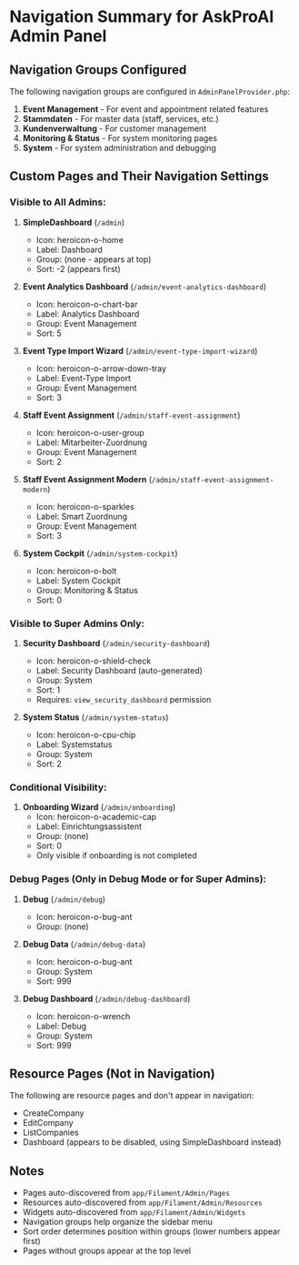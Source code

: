# Navigation Summary for AskProAI Admin Panel

## Navigation Groups Configured

The following navigation groups are configured in `AdminPanelProvider.php`:
1. **Event Management** - For event and appointment related features
2. **Stammdaten** - For master data (staff, services, etc.)
3. **Kundenverwaltung** - For customer management
4. **Monitoring & Status** - For system monitoring pages
5. **System** - For system administration and debugging

## Custom Pages and Their Navigation Settings

### Visible to All Admins:

1. **SimpleDashboard** (`/admin`)
   - Icon: heroicon-o-home
   - Label: Dashboard
   - Group: (none - appears at top)
   - Sort: -2 (appears first)

2. **Event Analytics Dashboard** (`/admin/event-analytics-dashboard`)
   - Icon: heroicon-o-chart-bar
   - Label: Analytics Dashboard
   - Group: Event Management
   - Sort: 5

3. **Event Type Import Wizard** (`/admin/event-type-import-wizard`)
   - Icon: heroicon-o-arrow-down-tray
   - Label: Event-Type Import
   - Group: Event Management
   - Sort: 3

4. **Staff Event Assignment** (`/admin/staff-event-assignment`)
   - Icon: heroicon-o-user-group
   - Label: Mitarbeiter-Zuordnung
   - Group: Event Management
   - Sort: 2

5. **Staff Event Assignment Modern** (`/admin/staff-event-assignment-modern`)
   - Icon: heroicon-o-sparkles
   - Label: Smart Zuordnung
   - Group: Event Management
   - Sort: 3

6. **System Cockpit** (`/admin/system-cockpit`)
   - Icon: heroicon-o-bolt
   - Label: System Cockpit
   - Group: Monitoring & Status
   - Sort: 0

### Visible to Super Admins Only:

1. **Security Dashboard** (`/admin/security-dashboard`)
   - Icon: heroicon-o-shield-check
   - Label: Security Dashboard (auto-generated)
   - Group: System
   - Sort: 1
   - Requires: `view_security_dashboard` permission

2. **System Status** (`/admin/system-status`)
   - Icon: heroicon-o-cpu-chip
   - Label: Systemstatus
   - Group: System
   - Sort: 2

### Conditional Visibility:

1. **Onboarding Wizard** (`/admin/onboarding`)
   - Icon: heroicon-o-academic-cap
   - Label: Einrichtungsassistent
   - Group: (none)
   - Sort: 0
   - Only visible if onboarding is not completed

### Debug Pages (Only in Debug Mode or for Super Admins):

1. **Debug** (`/admin/debug`)
   - Icon: heroicon-o-bug-ant
   - Group: (none)

2. **Debug Data** (`/admin/debug-data`)
   - Icon: heroicon-o-bug-ant
   - Group: System
   - Sort: 999

3. **Debug Dashboard** (`/admin/debug-dashboard`)
   - Icon: heroicon-o-wrench
   - Label: Debug
   - Group: System
   - Sort: 999

## Resource Pages (Not in Navigation)

The following are resource pages and don't appear in navigation:
- CreateCompany
- EditCompany
- ListCompanies
- Dashboard (appears to be disabled, using SimpleDashboard instead)

## Notes

- Pages auto-discovered from `app/Filament/Admin/Pages`
- Resources auto-discovered from `app/Filament/Admin/Resources`
- Widgets auto-discovered from `app/Filament/Admin/Widgets`
- Navigation groups help organize the sidebar menu
- Sort order determines position within groups (lower numbers appear first)
- Pages without groups appear at the top level